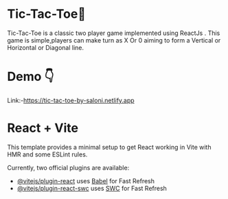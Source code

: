 
# Tic-Tac-Toe📝
Tic-Tac-Toe is a classic two player game implemented using ReactJs . This game is simple,players can make turn as X Or 0 aiming to form a Vertical or Horizontal or Diagonal line.

# Demo 👇

Link:-https://tic-tac-toe-by-saloni.netlify.app


# React + Vite

This template provides a minimal setup to get React working in Vite with HMR and some ESLint rules.

Currently, two official plugins are available:

- [@vitejs/plugin-react](https://github.com/vitejs/vite-plugin-react/blob/main/packages/plugin-react/README.md) uses [Babel](https://babeljs.io/) for Fast Refresh
- [@vitejs/plugin-react-swc](https://github.com/vitejs/vite-plugin-react-swc) uses [SWC](https://swc.rs/) for Fast Refresh
